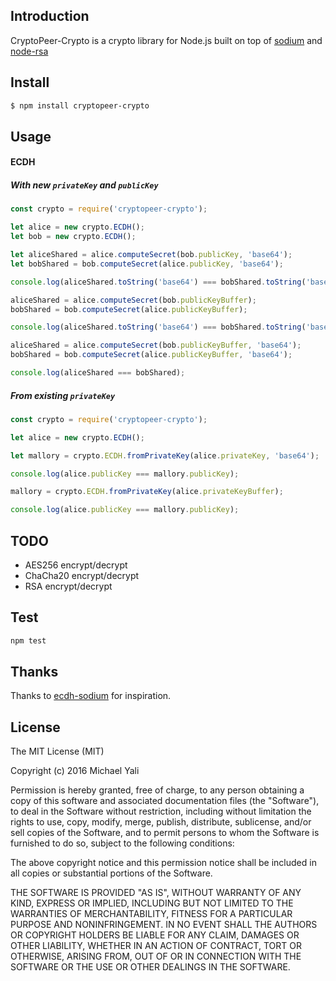 ## Introduction

CryptoPeer-Crypto is a crypto library for Node.js built on top of [sodium](https://github.com/paixaop/node-sodium) and [node-rsa](https://github.com/rzcoder/node-rsa)

## Install

```sh
$ npm install cryptopeer-crypto
```

## Usage

#### ECDH

##### With new `privateKey` and `publicKey`

```js
const crypto = require('cryptopeer-crypto');

let alice = new crypto.ECDH();
let bob = new crypto.ECDH();

let aliceShared = alice.computeSecret(bob.publicKey, 'base64');
let bobShared = bob.computeSecret(alice.publicKey, 'base64');

console.log(aliceShared.toString('base64') === bobShared.toString('base64'));

aliceShared = alice.computeSecret(bob.publicKeyBuffer);
bobShared = bob.computeSecret(alice.publicKeyBuffer);

console.log(aliceShared.toString('base64') === bobShared.toString('base64'));

aliceShared = alice.computeSecret(bob.publicKeyBuffer, 'base64');
bobShared = bob.computeSecret(alice.publicKeyBuffer, 'base64');

console.log(aliceShared === bobShared);
```

##### From existing `privateKey`

```js
const crypto = require('cryptopeer-crypto');

let alice = new crypto.ECDH();

let mallory = crypto.ECDH.fromPrivateKey(alice.privateKey, 'base64');

console.log(alice.publicKey === mallory.publicKey);

mallory = crypto.ECDH.fromPrivateKey(alice.privateKeyBuffer);

console.log(alice.publicKey === mallory.publicKey);
```

## TODO

- AES256 encrypt/decrypt
- ChaCha20 encrypt/decrypt
- RSA encrypt/decrypt

## Test

```sh
npm test
```

## Thanks

Thanks to [ecdh-sodium](https://github.com/kwolfy/ecdh-sodium) for inspiration.

## License

The MIT License (MIT)

Copyright (c) 2016 Michael Yali

Permission is hereby granted, free of charge, to any person obtaining a copy
of this software and associated documentation files (the "Software"), to deal
in the Software without restriction, including without limitation the rights
to use, copy, modify, merge, publish, distribute, sublicense, and/or sell
copies of the Software, and to permit persons to whom the Software is
furnished to do so, subject to the following conditions:

The above copyright notice and this permission notice shall be included in
all copies or substantial portions of the Software.

THE SOFTWARE IS PROVIDED "AS IS", WITHOUT WARRANTY OF ANY KIND, EXPRESS OR
IMPLIED, INCLUDING BUT NOT LIMITED TO THE WARRANTIES OF MERCHANTABILITY,
FITNESS FOR A PARTICULAR PURPOSE AND NONINFRINGEMENT.  IN NO EVENT SHALL THE
AUTHORS OR COPYRIGHT HOLDERS BE LIABLE FOR ANY CLAIM, DAMAGES OR OTHER
LIABILITY, WHETHER IN AN ACTION OF CONTRACT, TORT OR OTHERWISE, ARISING FROM,
OUT OF OR IN CONNECTION WITH THE SOFTWARE OR THE USE OR OTHER DEALINGS IN
THE SOFTWARE.
